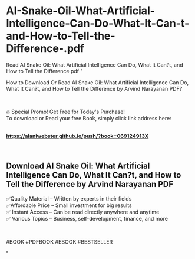 # AI-Snake-Oil-What-Artificial-Intelligence-Can-Do-What-It-Can-t-and-How-to-Tell-the-Difference-.pdf
Read AI Snake Oil: What Artificial Intelligence Can Do, What It Can?t, and How to Tell the Difference  pdf
"<p>How to Download Or Read AI Snake Oil: What Artificial Intelligence Can Do, What It Can?t, and How to Tell the Difference by Arvind Narayanan PDF?</p>
<p>&nbsp;</p>
<p>&#128293;  Special Promo! Get Free for Today's Purchase!<br />To download or Read your free Book, simply click link address here:&nbsp;<br />&nbsp;</p>
<p><a href=""https://alaniwebster.github.io/push/?book=069124913X""><strong>https://alaniwebster.github.io/push/?book=069124913X</strong></a></p>
<p>&nbsp;</p>
<h2>Download AI Snake Oil: What Artificial Intelligence Can Do, What It Can?t, and How to Tell the Difference by Arvind Narayanan PDF</h2>
<p>&#x2705;Quality Material &ndash; Written by experts in their fields<br />&#x2705;Affordable Price &ndash; Small investment for big results<br />&#x2705; Instant Access &ndash; Can be read directly anywhere and anytime<br />&#x2705; Various Topics &ndash; Business, self-development, finance, and more</p>
<p>&nbsp;</p>
<p>#BOOK #PDFBOOK #EBOOK #BESTSELLER</p>
"
